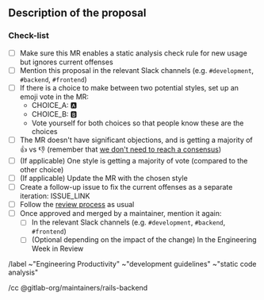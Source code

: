 ## Description of the proposal

<!--
Please describe the proposal and add a link to the source (for example, http://www.betterspecs.org/).
-->

### Check-list

- [ ] Make sure this MR enables a static analysis check rule for new usage but
  ignores current offenses
- [ ] Mention this proposal in the relevant Slack channels (e.g. `#development`, `#backend`, `#frontend`)
- [ ] If there is a choice to make between two potential styles, set up an emoji vote in the MR:
  - CHOICE_A: :a:
  - CHOICE_B: :b:
  - Vote yourself for both choices so that people know these are the choices
- [ ] The MR doesn't have significant objections, and is getting a majority of :+1: vs :-1: (remember that [we don't need to reach a consensus](https://about.gitlab.com/handbook/values/#collaboration-is-not-consensus))
- [ ] (If applicable) One style is getting a majority of vote (compared to the other choice)
- [ ] (If applicable) Update the MR with the chosen style
- [ ] Create a follow-up issue to fix the current offenses as a separate iteration: ISSUE_LINK
- [ ] Follow the [review process](https://docs.gitlab.com/ee/development/code_review.html) as usual
- [ ] Once approved and merged by a maintainer, mention it again:
  - [ ] In the relevant Slack channels (e.g. `#development`, `#backend`, `#frontend`)
  - [ ] (Optional depending on the impact of the change) In the Engineering Week in Review

/label ~"Engineering Productivity" ~"development guidelines" ~"static code analysis"

/cc @gitlab-org/maintainers/rails-backend
